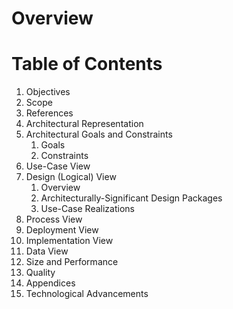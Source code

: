 # Overview
# Table of Contents
1. Objectives
2. Scope
3. References
4. Architectural Representation
5. Architectural Goals and Constraints
	1. Goals
	2. Constraints
6. Use-Case View
7. Design (Logical) View
	1. Overview
	2. Architecturally-Significant Design Packages
	3. Use-Case Realizations
8. Process View
9. Deployment View
10. Implementation View
11. Data View
12. Size and Performance
13. Quality
14. Appendices
15. Technological Advancements
